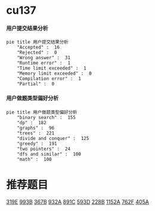 # cu137

<!-- tabs:start -->



#### **用户提交结果分析**

```mermaid
pie title 用户提交结果分析
    "Accepted" :  16
    "Rejected" :  0
    "Wrong answer" :  31
    "Runtime error" :  1
    "Time limit exceeded" :  1
    "Memory limit exceeded" :  0
    "Compilation error" :  1
    "Partial" :  0
```

#### **用户做题类型偏好分析**

```mermaid
pie title 用户做题类型偏好分析
    "binary search" :  155
    "dp" :  182
    "graphs" :  96
    "trees" :  221
    "divide and conquer" :  125
    "greedy" :  191
    "two pointers" :  24
    "dfs and similar" :  100
    "math" :  100
```



<!-- tabs:end -->
# 推荐题目
[319E](https://codeforces.com/contest/319/problem/E)
[993B](https://codeforces.com/contest/993/problem/B)
[367B](https://codeforces.com/contest/367/problem/B)
[932A](https://codeforces.com/contest/932/problem/A)
[891C](https://codeforces.com/contest/891/problem/C)
[593D](https://codeforces.com/contest/593/problem/D)
[228B](https://codeforces.com/contest/228/problem/B)
[1152A](https://codeforces.com/contest/1152/problem/A)
[762F](https://codeforces.com/contest/762/problem/F)
[405A](https://codeforces.com/contest/405/problem/A)
